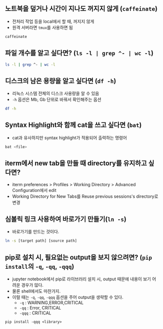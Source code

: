 ## 노트북을 덮거나 시간이 지나도 꺼지지 않게 (`caffeinate`)

- 전처리 작업 등을 local에서 할 때, 꺼지지 않게
- 원격 서버라면 `tmux`를 사용하면 됨

``` sh
caffeinate
```

## 파일 개수를 알고 싶다면? (`ls -l | grep ^- | wc -l`)

``` sh
ls -l | grep ^- | wc -l
```

## 디스크의 남은 용량을 알고 싶다면 (`df -h`)

- 리눅스 시스템 전체의 디스크 사용량을 알 수 있음
- `-h` 옵션은 Mb, Gb 단위로 바꿔서 확인해주는 옵션

``` sh
df -h
```

## Syntax Highlight와 함께 cat을 쓰고 싶다면 (`bat`)

- cat과 유사하지만 syntax highlight가 적용되어 출력하는 명령어

``` sh
bat <file>
```

## iterm에서 new tab을 만들 때 directory를 유지하고 싶다면?

- iterm preferences > Profiles > Working Directory > Advanced Configuration에서 edit
- Working Directory for New Tabs를 Reuse previous sessions's directory로 변경

## 심볼릭 링크 사용하여 바로가기 만들기(`ln -s`)

- 바로가기를 만드는 것이다.

``` sh
ln -s [target path] [source path]
```

## pip로 설치 시, 필요없는 output을 보지 않으려면? (`pip install`의 `-q`, `-qq`, `-qqq`)

- jupyter notebook에서 pip로 라이브러리 설치 시, output 때문에 내용이 보기 어려운 경우가 많다.
- 물론 shell에서도 마찬가지.
- 이럴 때는 `-q`, `-qq`, `-qqq` 옵션을 주어 output을 생략할 수 있다.
  - `-q` : WARNING,ERROR,CRITICAL 
  - `-qq` : Error, CRITICAL
  - `-qqq` : CRITICAL

```
pip install -qqq <library>
```
